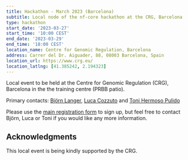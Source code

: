 ```yaml
---
title: Hackathon - March 2023 (Barcelona)
subtitle: Local node of the nf-core hackathon at the CRG, Barcelona
type: hackathon
start_date: '2023-03-27'
start_time: '10:00 CEST'
end_date: '2023-03-29'
end_time: '18:00 CEST'
location_name: Centre for Genomic Regulation, Barcelona
address: Carrer del Dr. Aiguader, 88, 08003 Barcelona, Spain
location_url: https://www.crg.eu/
location_latlng: [41.385242, 2.194323]
---
```


Local event to be held at the Centre for Genomic Regulation (CRG), Barcelona in the the training centre (PRBB patio).

Primary contacts: [<i class="fab fa-slack"></i> Björn Langer](https://nfcore.slack.com/team/U03GV8NQ5JL), [<i class="fab fa-slack"></i> Luca Cozzuto](https://nfcore.slack.com/team/UNJ5YF0MN) and [<i class="fab fa-slack"></i> Toni Hermoso Pulido](https://nfcore.slack.com/team/U0394G0A4FQ)

Please use the [main registration form](https://nf-co.re/events/2023/hackathon-march-2023) to sign up, but feel free to contact Björn, Luca or Toni if you would like any more information.


## Acknowledgments

This local event is being kindly supported by the CRG.
